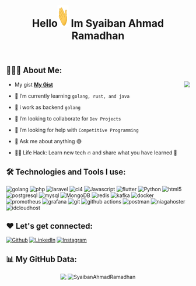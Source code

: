 <h1 align="center">Hello<img src="https://raw.githubusercontent.com/ABSphreak/ABSphreak/master/gifs/Hi.gif" width="30px" height="60px"> Im Syaiban Ahmad Ramadhan</h1>

<!--
**soumyajit4419/soumyajit4419** is a ✨ _special_ ✨ repository because its `README.md` (this file) appears on your GitHub profile.
Here are some ideas to get you started: -->

 <br/>

## 👨🏻‍💻 About Me:

<img  src="./thoughtworks-gif_dribbble.gif" height="290px" align="right" />

<!-- - 🙋‍♂️ All about me is at **[My Website](https://ibanrmaa.jasanya.tech/)** -->
  
- My gist **[My Gist](https://gist.github.com/SyaibanAhmadRamadhan)**

- 🌱 I’m currently learning `golang, rust, and java`
  
- 🌱 i work as backend `golang`
  
- 👯 I’m looking to collaborate for `Dev Projects`

- 🤔 I’m looking for help with `Competitive Programming`

- 💬 Ask me about anything :sweat_smile:

- 👨‍💻 Life Hack: Learn new tech :fire: and share what you have learned :tada:

## 🛠️ Technologies and Tools I use:

<p>
<img alt="golang" src="https://img.shields.io/badge/golang-ffffff?style=for-the-badge&logo=go" height="25px"/>
<img alt="php" src="https://img.shields.io/badge/php-0000FF?style=for-the-badge&logo=php&logoColor=000000"  height="25px"/>
<img alt="laravel" src="https://img.shields.io/badge/laravel-FF0000?style=for-the-badge&logo=laravel&logoColor=FF0000"  height="25px"/>
<img alt="ci4" src="https://img.shields.io/badge/codeigniter4-ffffff?style=for-the-badge&logo=codeigniter&logoColor=fffff"  height="25px"/>
<img alt="Javascript" src="https://img.shields.io/badge/JavaScript-323330?style=for-the-badge&logo=javascript&logoColor=F7DF1E"  height="25px"/>
<img alt="flutter" src="https://img.shields.io/badge/flutter-ffffff?style=for-the-badge&logo=flutter&logoColor=61DAFB" height="25px"/>
 <img alt="Python" src="https://img.shields.io/badge/Python-14354C?style=for-the-badge&logo=python&logoColor=white" height="25px"/>
<img alt="html5" src="https://img.shields.io/badge/HTML5-E34F26?style=for-the-badge&logo=html5&logoColor=white" height="25px"/>
<img alt="postgresql" src="https://img.shields.io/badge/postgres-black?style=for-the-badge&logo=postgresql&logoColor=00FFFF" height="25px"/>
<img alt="mysql" src="https://img.shields.io/badge/mysql-white?style=for-the-badge&logo=mysql&logoColor=default" height="25px"/>
<img alt="MongoDB" src="https://img.shields.io/badge/-MongoDB-13aa52?style=flat-square&logo=mongodb&logoColor=white"  height="25px"/>
<img alt="redis" src="https://img.shields.io/badge/redis-white?&logo=redis" height="25px"/>
<img alt="kafka" src="https://img.shields.io/badge/kafka-764ABC?style=flat-square&logo=apache-kafka&logoColor=black" height="25px"/>
<img alt="docker" src="https://img.shields.io/badge/docker-white?style=flat-square&logo=docker" height="25px"/>
<img alt="promotheus" src="https://img.shields.io/badge/prometheus-ff7f00?style=flat-square&logo=prometheus" height="25px"/>
 <img alt="grafana" src="https://img.shields.io/badge/grafana-white?style=flat-square&logo=grafana" height="25px"/>
<img alt="git" src="https://img.shields.io/badge/-Git-F05032?style=flat-square&logo=git&logoColor=white" height="25px"/>
 <img alt="github actions" src="https://img.shields.io/badge/-Github_Actions-2088FF?style=flat-square&logo=github-actions&logoColor=white" height="25px"/>
 <img alt="postman" src="https://img.shields.io/badge/-Postman-00C7B7?style=flat-square&logo=postman&logoColor=white" height="25px"/>
 <img alt="niagahoster" src="https://img.shields.io/badge/-niagahoster-430098?style=flat-square&logo=niagahoster&logoColor=white" height="25px"/>
   <img alt="idcloudhost" src="https://img.shields.io/badge/-idcloudhost-0000FF?style=flat-square&logo=idcloudhost&logoColor=white" height="25px"/>
</p>

## ❤️ Let's get connected:

<p><a href="https://ibanrmaa.jasanya.tech/" target="_blank"><img alt="Github" src="https://img.shields.io/badge/syaibanahmadramadhan-9146FF.svg?&style=for-the-badge&logo=appveyor&logoColor=white" height="30px" /></a> <a href="https://www.linkedin.com/in/iban-rama/" target="_blank"><img alt="LinkedIn" src="https://img.shields.io/badge/linkedin-%230077B5.svg?&style=for-the-badge&logo=linkedin&logoColor=white"  height="30px"/></a> <a href="https://www.instagram.com/ibanrmaa/" target="_blank"><img alt="Instagram" src="https://img.shields.io/badge/Instagram-E4405F?style=for-the-badge&logo=instagram&logoColor=white"  height="30px"/></a>
</p>

## 📊 My GitHub Data:

<div align="center">
  <img align="center" src="https://github-readme-stats.anuraghazra1.vercel.app/api?username=SyaibanAhmadRamadhan&show_icons=true" />
  <img align="center" src="https://github-readme-streak-stats.herokuapp.com/?user=SyaibanAhmadRamadhan&" alt="SyaibanAhmadRamadhan" />
</div>
